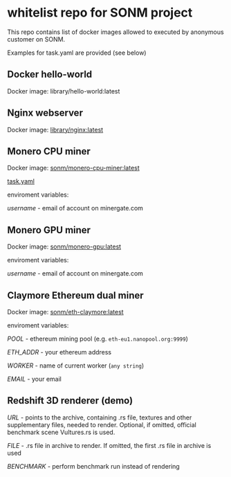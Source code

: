 # whitelist repo for SONM project

This repo contains list of docker images allowed to executed by anonymous customer on SONM.

Examples for task.yaml are provided (see below)

## Docker hello-world

Docker image: library/hello-world:latest

## Nginx webserver

Docker image: [library/nginx:latest](https://hub.docker.com/_/nginx/)

## Monero CPU miner

Docker image: [sonm/monero-cpu-miner:latest](https://hub.docker.com/r/sonm/monero-cpu-miner/)

[task.yaml](https://github.com/sonm-io/allowed-list/blob/master/tasks/monero-cpu.task.yaml)

enviroment variables:

*username* - email of account on minergate.com

## Monero GPU miner

Docker image: [sonm/monero-gpu:latest](https://hub.docker.com/r/sonm/monero-gpu/)

enviroment variables:

*username* - email of account on minergate.com


## Claymore Ethereum dual miner

Docker image: [sonm/eth-claymore:latest](https://hub.docker.com/r/sonm/eth-claymore/)

enviroment variables:

*POOL* - ethereum mining pool (e.g. `eth-eu1.nanopool.org:9999`)

*ETH_ADDR* - your ethereum address

*WORKER* - name of current worker (`any string`)

*EMAIL* - your email

## Redshift 3D renderer (demo)

*URL* - points to the archive, containing .rs file, textures and other supplementary files, needed to render. Optional, if omitted, official benchmark scene Vultures.rs is used.

*FILE* - .rs file in archive to render. If omitted, the first .rs file in archive is used

*BENCHMARK* - perform benchmark run instead of rendering

